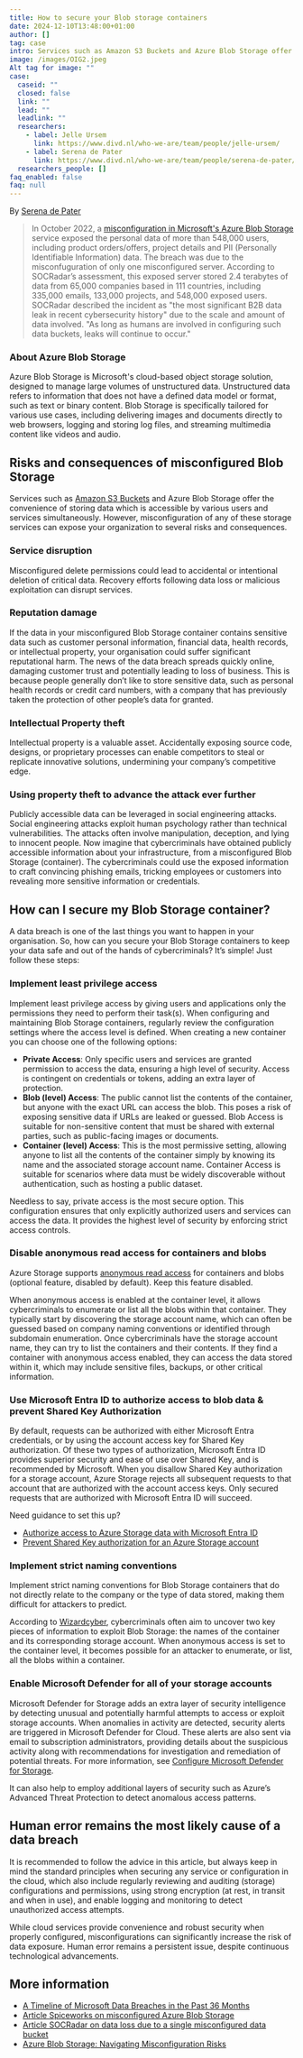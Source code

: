 ```yaml
---
title: How to secure your Blob storage containers
date: 2024-12-10T13:48:00+01:00
author: []
tag: case
intro: Services such as Amazon S3 Buckets and Azure Blob Storage offer the convenience of storing data which is accessible by various users and services simultaneously. However,  misconfiguration of any of these storage services can expose your organization to several risks and consequences.
image: /images/OIG2.jpeg
Alt tag for image: ""
case:
  caseid: ""
  closed: false
  link: ""
  lead: ""
  leadlink: ""
  researchers:
    - label: Jelle Ursem
      link: https://www.divd.nl/who-we-are/team/people/jelle-ursem/
    - label: Serena de Pater
      link: https://www.divd.nl/who-we-are/team/people/serena-de-pater/
  researchers_people: []
faq_enabled: false
faq: null
---
```

By [Serena de Pater](https://www.divd.nl/who-we-are/team/people/serena-de-pater/)

> In October 2022, a [misconfiguration in Microsoft's Azure Blob Storage](https://www.spiceworks.com/it-security/cloud-security/news/microsoft-azure-cloud-misconfiguration/) service exposed the personal data of more than 548,000 users, including product orders/offers, project details and PII (Personally Identifiable Information) data. The breach was due to the misconfuguration of only one misconfigured server. According to SOCRadar’s assessment, this exposed server stored 2.4 terabytes of data from 65,000 companies based in 111 countries, including 335,000 emails, 133,000 projects, and 548,000 exposed users. SOCRadar described the incident as "the most significant B2B data leak in recent cybersecurity history" due to the scale and amount of data involved. "As long as humans are involved in configuring such data buckets, leaks will continue to occur."

### About Azure Blob Storage

Azure Blob Storage is Microsoft's cloud-based object storage solution, designed to manage large volumes of unstructured data. Unstructured data refers to information that does not have a defined data model or format, such as text or binary content. Blob Storage is specifically tailored for various use cases, including delivering images and documents directly to web browsers, logging and storing log files, and streaming multimedia content like videos and audio.

## Risks and consequences of misconfigured Blob Storage

 Services such as [Amazon S3 Buckets](https://www.divd.nl/newsroom/articles/buck-et-up-secure-your-aws-s3-buckets-now/) and Azure Blob Storage offer the convenience of storing data which is accessible by various users and services simultaneously. However,  misconfiguration of any of these storage services can expose your organization to several risks and consequences.

### Service disruption

Misconfigured delete permissions could lead to accidental or intentional deletion of critical data. Recovery efforts following data loss or malicious exploitation can disrupt services.

### Reputation damage

If the data in your misconfigured Blob Storage container contains sensitive data such as customer personal information, financial data, health records, or intellectual property, your organisation could suffer significant reputational harm. The news of the data breach spreads quickly online, damaging customer trust and potentially leading to loss of business. This is because people generally don’t like to store sensitive data, such as personal health records or credit card numbers, with a company that has previously taken the protection of other people’s data for granted. 

### Intellectual Property theft

Intellectual property is a valuable asset. Accidentally exposing source code, designs, or proprietary processes can enable competitors to steal or replicate innovative solutions, undermining your company’s competitive edge.

### Using property theft to advance the attack ever further

Publicly accessible data can be leveraged in social engineering attacks. Social engineering attacks exploit human psychology rather than technical vulnerabilities. The attacks often involve manipulation, deception, and lying to innocent people. Now imagine that cybercriminals have obtained publicly accessible information about your infrastructure, from a misconfigured Blob Storage (container). The cybercriminals could use the exposed information to craft convincing phishing emails, tricking employees or customers into revealing more sensitive information or credentials.

## How can I secure my Blob Storage container?

A data breach is one of the last things you want to happen in your organisation. So, how can you secure your Blob Storage containers to keep your data safe and out of the hands of cybercriminals? It’s simple! Just follow these steps:

### Implement least privilege access

Implement least privilege access by giving users and applications only the permissions they need to perform their task(s). When configuring and maintaining Blob Storage containers, regularly review the configuration settings where the access level is defined. When creating a new container you can choose one of the following options:

- **Private Access**: Only specific users and services are granted permission to access the data, ensuring a high level of security. Access is contingent on credentials or tokens, adding an extra layer of protection.
- **Blob (level) Access**: The public cannot list the contents of the container, but anyone with the exact URL can access the blob. This poses a risk of exposing sensitive data if URLs are leaked or guessed. Blob Access is suitable for non-sensitive content that must be shared with external parties, such as public-facing images or documents.
- **Container (level) Access**: This is the most permissive setting, allowing anyone to list all the contents of the container simply by knowing its name and the associated storage account name. Container Access is suitable for scenarios where data must be widely discoverable without authentication, such as hosting a public dataset.

Needless to say, private access is the most secure option. This configuration ensures that only explicitly authorized users and services can access the data. It provides the highest level of security by enforcing strict access controls.

### Disable anonymous read access for containers and blobs

Azure Storage supports [anonymous read access](https://learn.microsoft.com/en-us/azure/storage/blobs/anonymous-read-access-configure?tabs=portal) for containers and blobs (optional feature, disabled by default). Keep this feature disabled.

When anonymous access is enabled at the container level, it allows cybercriminals to enumerate or list all the blobs within that container. They typically start by discovering the storage account name, which can often be guessed based on company naming conventions or identified through subdomain enumeration. Once cybercriminals have the storage account name, they can try to list the containers and their contents. If they find a container with anonymous access enabled, they can access the data stored within it, which may include sensitive files, backups, or other critical information.

### Use Microsoft Entra ID to authorize access to blob data & prevent Shared Key Authorization

By default, requests can be authorized with either Microsoft Entra credentials, or by using the account access key for Shared Key authorization. Of these two types of authorization, Microsoft Entra ID provides superior security and ease of use over Shared Key, and is recommended by Microsoft. When you disallow Shared Key authorization for a storage account, Azure Storage rejects all subsequent requests to that account that are authorized with the account access keys. Only secured requests that are authorized with Microsoft Entra ID will succeed. 

Need guidance to set this up? 

- [Authorize access to Azure Storage data with Microsoft Entra ID](https://learn.microsoft.com/en-us/azure/storage/blobs/authorize-access-azure-active-directory)
- [Prevent Shared Key authorization for an Azure Storage account](https://learn.microsoft.com/en-us/azure/storage/common/shared-key-authorization-prevent?tabs=portal)

### Implement strict naming conventions

Implement strict naming conventions for Blob Storage containers that do not directly relate to the company or the type of data stored, making them difficult for attackers to predict.

According to [Wizardcyber](https://wizardcyber.com/azure-blob-storage-navigating-misconfiguration-risks/), cybercriminals often aim to uncover two key pieces of information to exploit Blob Storage: the names of the container and its corresponding storage account. When anonymous access is set to the container level, it becomes possible for an attacker to enumerate, or list, all the blobs within a container.

### Enable Microsoft Defender for all of your storage accounts

Microsoft Defender for Storage adds an extra layer of security intelligence by detecting unusual and potentially harmful attempts to access or exploit storage accounts. When anomalies in activity are detected, security alerts are triggered in Microsoft Defender for Cloud. These alerts are also sent via email to subscription administrators, providing details about the suspicious activity along with recommendations for investigation and remediation of potential threats. For more information, see [Configure Microsoft Defender for Storage](https://learn.microsoft.com/en-us/azure/storage/common/azure-defender-storage-configure).

It can also help to employ additional layers of security such as Azure’s Advanced Threat Protection to detect anomalous access patterns.

## Human error remains the most likely cause of a data breach 

It is recommended to follow the advice in this article, but always keep in mind the standard principles when securing any service or configuration in the cloud, which also include regularly reviewing and auditing (storage) configurations and permissions, using strong encryption (at rest, in transit and when in use), and enable logging and monitoring to detect unauthorized access attempts. 

While cloud services provide convenience and robust security when properly configured, misconfigurations can significantly increase the risk of data exposure. Human error remains a persistent issue, despite continuous technological advancements.

## More information

- [A Timeline of Microsoft Data Breaches in the Past 36 Months](https://www.virtru.com/blog/industry-updates/microsoft-data-breaches-2024)
- [Article Spiceworks on misconfigured Azure Blob Storage](https://www.spiceworks.com/it-security/cloud-security/news/microsoft-azure-cloud-misconfiguration/)
- [Article SOCRadar on data loss due to a single misconfigured data bucket](https://socradar.io/sensitive-data-of-65000-entities-in-111-countries-leaked-due-to-a-single-misconfigured-data-bucket/)
- [Azure Blob Storage: Navigating Misconfiguration Risks](https://wizardcyber.com/azure-blob-storage-navigating-misconfiguration-risks/)
